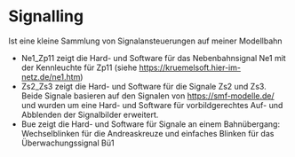 ﻿# Signalling

Ist eine kleine Sammlung von Signalansteuerungen auf meiner Modellbahn

- Ne1_Zp11 zeigt die Hard- und Software für das Nebenbahnsignal Ne1 mit der Kennleuchte für Zp11 (siehe https://kruemelsoft.hier-im-netz.de/ne1.htm)
- Zs2_Zs3 zeigt die Hard- und Software für die Signale Zs2 und Zs3. Beide Signale basieren auf den Signalen von https://smf-modelle.de/ und wurden um eine Hard- und Software für vorbildgerechtes Auf- und Abblenden der Signalbilder erweitert.
- Bue zeigt die Hard- und Software für Signale an einem Bahnübergang: Wechselblinken für die Andreaskreuze und einfaches Blinken für das Überwachungssignal Bü1
